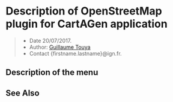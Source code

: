 # Description of OpenStreetMap plugin for CartAGen application

> - Date 20/07/2017.
> - Author: [Guillaume Touya][1]
> - Contact {firstname.lastname}@ign.fr.



Description of the menu
-------------



See Also
-------------



[1]: https://umrlastig.github.io/guillaume-touya/
